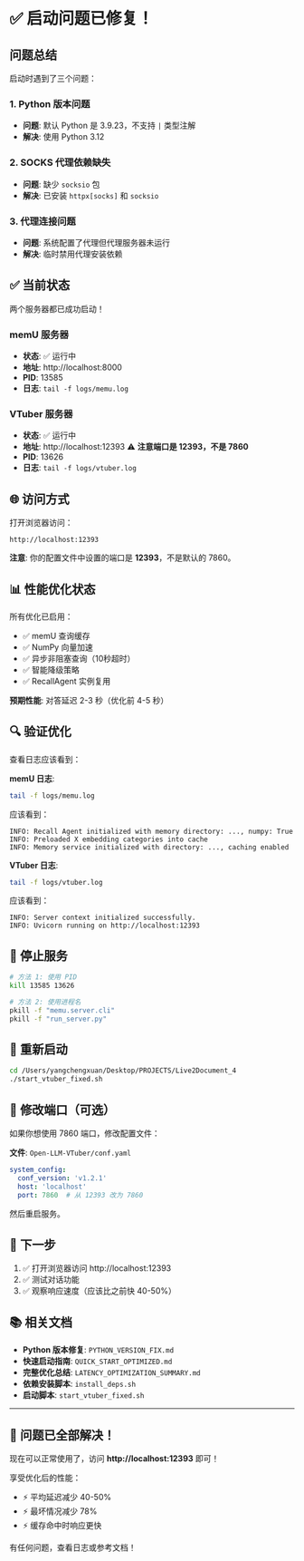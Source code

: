 # ✅ 启动问题已修复！

## 问题总结

启动时遇到了三个问题：

### 1. Python 版本问题
- **问题**: 默认 Python 是 3.9.23，不支持 `|` 类型注解
- **解决**: 使用 Python 3.12

### 2. SOCKS 代理依赖缺失
- **问题**: 缺少 `socksio` 包
- **解决**: 已安装 `httpx[socks]` 和 `socksio`

### 3. 代理连接问题
- **问题**: 系统配置了代理但代理服务器未运行
- **解决**: 临时禁用代理安装依赖

## ✅ 当前状态

两个服务器都已成功启动！

### memU 服务器
- **状态**: ✅ 运行中
- **地址**: http://localhost:8000
- **PID**: 13585
- **日志**: `tail -f logs/memu.log`

### VTuber 服务器
- **状态**: ✅ 运行中
- **地址**: http://localhost:12393 ⚠️ **注意端口是 12393，不是 7860**
- **PID**: 13626
- **日志**: `tail -f logs/vtuber.log`

## 🌐 访问方式

打开浏览器访问：

```
http://localhost:12393
```

**注意**: 你的配置文件中设置的端口是 **12393**，不是默认的 7860。

## 📊 性能优化状态

所有优化已启用：
- ✅ memU 查询缓存
- ✅ NumPy 向量加速
- ✅ 异步非阻塞查询（10秒超时）
- ✅ 智能降级策略
- ✅ RecallAgent 实例复用

**预期性能**: 对答延迟 2-3 秒（优化前 4-5 秒）

## 🔍 验证优化

查看日志应该看到：

**memU 日志**:
```bash
tail -f logs/memu.log
```

应该看到：
```
INFO: Recall Agent initialized with memory directory: ..., numpy: True
INFO: Preloaded X embedding categories into cache
INFO: Memory service initialized with directory: ..., caching enabled
```

**VTuber 日志**:
```bash
tail -f logs/vtuber.log
```

应该看到：
```
INFO: Server context initialized successfully.
INFO: Uvicorn running on http://localhost:12393
```

## 🛑 停止服务

```bash
# 方法 1: 使用 PID
kill 13585 13626

# 方法 2: 使用进程名
pkill -f "memu.server.cli"
pkill -f "run_server.py"
```

## 🚀 重新启动

```bash
cd /Users/yangchengxuan/Desktop/PROJECTS/Live2Document_4
./start_vtuber_fixed.sh
```

## 📝 修改端口（可选）

如果你想使用 7860 端口，修改配置文件：

**文件**: `Open-LLM-VTuber/conf.yaml`

```yaml
system_config:
  conf_version: 'v1.2.1'
  host: 'localhost'
  port: 7860  # 从 12393 改为 7860
```

然后重启服务。

## 🎯 下一步

1. ✅ 打开浏览器访问 http://localhost:12393
2. ✅ 测试对话功能
3. ✅ 观察响应速度（应该比之前快 40-50%）

## 📚 相关文档

- **Python 版本修复**: `PYTHON_VERSION_FIX.md`
- **快速启动指南**: `QUICK_START_OPTIMIZED.md`
- **完整优化总结**: `LATENCY_OPTIMIZATION_SUMMARY.md`
- **依赖安装脚本**: `install_deps.sh`
- **启动脚本**: `start_vtuber_fixed.sh`

---

## 🎉 问题已全部解决！

现在可以正常使用了，访问 **http://localhost:12393** 即可！

享受优化后的性能：
- ⚡ 平均延迟减少 40-50%
- ⚡ 最坏情况减少 78%
- ⚡ 缓存命中时响应更快

有任何问题，查看日志或参考文档！

